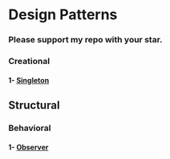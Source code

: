 # Design Patterns
### Please support my repo with your star.

### Creational
#### 1- [Singleton](src/creational/singleton)

## Structural

### Behavioral
#### 1- [Observer](src/behavioral/observer)
